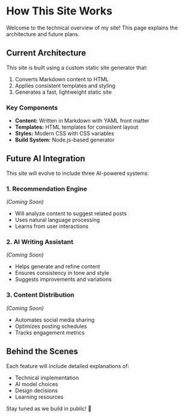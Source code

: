 # How This Site Works

Welcome to the technical overview of my site! This page explains the architecture and future plans.

## Current Architecture

This site is built using a custom static site generator that:
1. Converts Markdown content to HTML
2. Applies consistent templates and styling
3. Generates a fast, lightweight static site

### Key Components

- **Content:** Written in Markdown with YAML front matter
- **Templates:** HTML templates for consistent layout
- **Styles:** Modern CSS with CSS variables
- **Build System:** Node.js-based generator

## Future AI Integration

This site will evolve to include three AI-powered systems:

### 1. Recommendation Engine
_(Coming Soon)_
- Will analyze content to suggest related posts
- Uses natural language processing
- Learns from user interactions

### 2. AI Writing Assistant
_(Coming Soon)_
- Helps generate and refine content
- Ensures consistency in tone and style
- Suggests improvements and variations

### 3. Content Distribution
_(Coming Soon)_
- Automates social media sharing
- Optimizes posting schedules
- Tracks engagement metrics

## Behind the Scenes

Each feature will include detailed explanations of:
- Technical implementation
- AI model choices
- Design decisions
- Learning resources

Stay tuned as we build in public! 🚀 